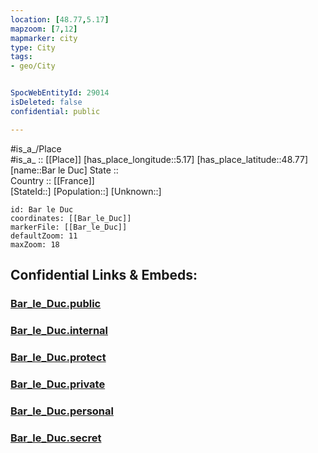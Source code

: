 ```yaml
---
location: [48.77,5.17] 
mapzoom: [7,12] 
mapmarker: city 
type: City
tags:
- geo/City


SpocWebEntityId: 29014
isDeleted: false
confidential: public

---
```

#is_a_/Place  
#is_a_ :: [[Place]] 
[has_place_longitude::5.17] 
[has_place_latitude::48.77] 
[name::Bar le Duc] 
State ::  
Country :: [[France]]  
[StateId::] 
[Population::] 
[Unknown::] 


```leaflet
id: Bar le Duc
coordinates: [[Bar_le_Duc]] 
markerFile: [[Bar_le_Duc]] 
defaultZoom: 11 
maxZoom: 18
```


## Confidential Links & Embeds: 

### [Bar_le_Duc.public](/_public/\Earth\Continent\Europe\Europe~West\France\regions~France\Grand_Est\departments~Grand_Est\Meuse\communes~Meuse\Bar-le-Duc\cities~Bar-le-DucBar_le_Duc.public.md) 

### [Bar_le_Duc.internal](/_internal/\Earth\Continent\Europe\Europe~West\France\regions~France\Grand_Est\departments~Grand_Est\Meuse\communes~Meuse\Bar-le-Duc\cities~Bar-le-DucBar_le_Duc.internal.md) 

### [Bar_le_Duc.protect](/_protect/\Earth\Continent\Europe\Europe~West\France\regions~France\Grand_Est\departments~Grand_Est\Meuse\communes~Meuse\Bar-le-Duc\cities~Bar-le-DucBar_le_Duc.protect.md) 

### [Bar_le_Duc.private](/_private/\Earth\Continent\Europe\Europe~West\France\regions~France\Grand_Est\departments~Grand_Est\Meuse\communes~Meuse\Bar-le-Duc\cities~Bar-le-DucBar_le_Duc.private.md) 

### [Bar_le_Duc.personal](/_personal/\Earth\Continent\Europe\Europe~West\France\regions~France\Grand_Est\departments~Grand_Est\Meuse\communes~Meuse\Bar-le-Duc\cities~Bar-le-DucBar_le_Duc.personal.md) 

### [Bar_le_Duc.secret](/_secret/\Earth\Continent\Europe\Europe~West\France\regions~France\Grand_Est\departments~Grand_Est\Meuse\communes~Meuse\Bar-le-Duc\cities~Bar-le-DucBar_le_Duc.secret.md)

